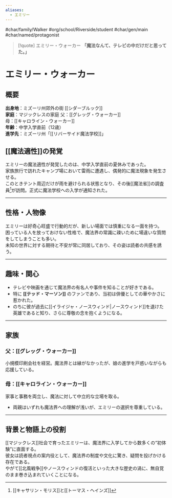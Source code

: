 ```yaml
---
aliases:
  - エミリー
---
```

#char/family/Walker #org/school/Riverside/student #char/gen/main #char/named/protagonist  

> [!quote] エミリー・ウォーカー
> **「魔法なんて、テレビの中だけだと思ってた。」**

# エミリー・ウォーカー

## 概要
**出身地**：ミズーリ州郊外の街 [[シダーブルック]]  
**家庭**：マジックレスの家庭
父：[[グレッグ・ウォーカー]]  
母：[[キャロライン・ウォーカー]]  
**年齢**：中学入学直前（12歳）  
**進学先**：ミズーリ州「[[リバーサイド魔法学校]]」  

## [[魔法適性]]の発覚
エミリーの魔法適性が発覚したのは、中学入学直前の夏休みであった。  
家族旅行で訪れたキャンプ場において雷雨に遭遇し、偶発的に魔法現象を発生させる。  
このときテント周辺だけが雨を避けられる状態となり、その後[[魔法省]]の調査員[^1]が訪問。正式に魔法学校への入学が通知された。  

---

## 性格・人物像
エミリーは好奇心旺盛で行動的だが、新しい場面では慎重になる一面を持つ。  
困っている人を放っておけない性格で、魔法界の常識に疎いために場違いな質問をしてしまうことも多い。  
未知の世界に対する期待と不安が常に同居しており、その姿は読者の共感を誘う。  

---

## 趣味・関心
- テレビや映画を通じて魔法界の有名人や事件を知ることが好きである。  
- 特に **[[テッド・マーソン]]** のファンであり、当初は俳優としての華やかさに惹かれた。  
- のちに彼が過去に[[イライジャ・ノースウィンド|ノースウィンド]]を退けた英雄であると知り、さらに尊敬の念を抱くようになる。  

---

## 家族
### **父：[[グレッグ・ウォーカー]]** 

  小規模印刷会社を経営。魔法界とは縁がなかったが、娘の進学を戸惑いながらも応援している。 
  
### **母：[[キャロライン・ウォーカー]]**
  家事と事務を両立し、魔法に対して中立的な立場を取る。  
- 両親はいずれも魔法界への理解が浅いが、エミリーの選択を尊重している。  

---

## 背景と物語上の役割
[[マジックレス]]社会で育ったエミリーは、魔法界に入学してから数多くの“初体験”に直面する。  
彼女は読者視点の案内役として、魔法界の制度や文化に驚き、疑問を投げかける存在である。  
やがて[[北風戦争]]やノースウィンドの復活といった大きな歴史の渦に、無自覚のまま巻き込まれていくことになる。  

[^1]: [[キャサリン・モリス]]と[[トーマス・ヘインズ]]
